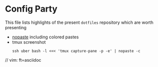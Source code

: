 # Config Party

This file lists highlights of the present `dotfiles` repository which are worth
presenting

  - [nopaste](utils/nopaste) including colored pastes
  - tmux screenshot
    ```
    ssh uber bash -l <<< 'tmux capture-pane -p -e' | nopaste -c
    ```


// vim: ft=asciidoc
